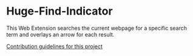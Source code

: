 # Huge-Find-Indicator
This Web Extension searches the current webpage for a specific search term and overlays an arrow for each result.

[Contribution guidelines for this project](screenshot1.png)

